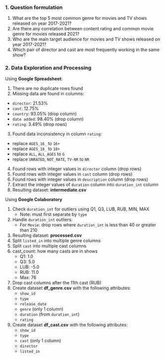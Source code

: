 ### 1. Question formulation
1. What are the top 5 most common genre for movies and TV shows released on year 2017-2021?
2. Are there any correlation between content rating and common movie genre for movies released 2021?
3. Who are the main target audience for movies and TV shows released on year 2017-2021?
4. Which pair of director and cast are most frequently working in the same show?
### 2. Data Exploration and Processing
Using **Google Spreadsheet**:
1. There are no duplicate rows found
2. Missing data are found in columns:
  - `director`: 21.53%
  - `cast`: 12.75%
  - `country`: 93.05% (drop column)
  - `date added`: 98.40% (drop column)
  - `rating`: 3.49% (drop rows)
3. Found data inconsistency in column `rating`:
  - replace `AGES_16_` to `16+`
  - replace `AGES_18_` to `18+`
  - replace `ALL`, `ALL_AGES` to `G`
  - replace `UNRATED`, `NOT_RATE`, `TV-NR` to `NR`
4. Found rows with integer values in `director` column (drop rows)
5. Found rows with integer values in `cast` column (drop rows)
6. Found rows with integer values in `description` column (drop rows)
7. Extract the integer values of `duration` column into `duration_int` column
8. Resulting dataset: **intermediate.csv**

Using **Google Colaboratory**
1. Check `duration_int` for outliers using Q1, Q3, LUB, RUB, MIN, MAX
   - Note: must first separate by `type`
2. Handle `duration_int` outliers:
   - For `Movie`: drop rows where `duration_int` is less than 40 or greater than 210
3. Resulting dataset: **processed.csv**
4. Split `listed_in` into multiple genre columns
5. Split `cast` into multiple cast columns
6. cast_count: how many casts are in shows
   - Q1: 1.0
   - Q3: 5.0
   - LUB: -5.0
   - RUB: 11.0
   - Max: 76
7. Drop cast columns after the 11th cast (RUB)
8. Create dataset **df_genre.csv** with the following attributes:
   - `show_id`
   - `type`
   - `release_date`
   - `genre` (only 1 column)
   - `duration` (from `duration_int`)
   - `rating`
9. Create dataset **df_cast.csv** with the following attributes:
   - `show_id`
   - `type`
   - `cast` (only 1 column)
   - `director`
   - `listed_in`
